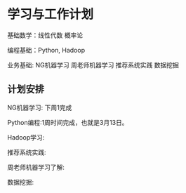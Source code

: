 # 学习与工作计划
基础数学：线性代数 概率论

编程基础：Python, Hadoop

业务基础: NG机器学习 周老师机器学习 推荐系统实践 数据挖掘

## 计划安排
NG机器学习: 下周1完成

Python编程:1周时间完成，也就是3月13日。

Hadoop学习:

推荐系统实践:

周老师机器学习了解:

数据挖掘:




